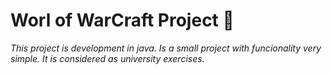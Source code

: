 # Worl of WarCraft Project 🚀

_This project is development in java. Is a small project with funcionality very simple. It is considered as university exercises._
